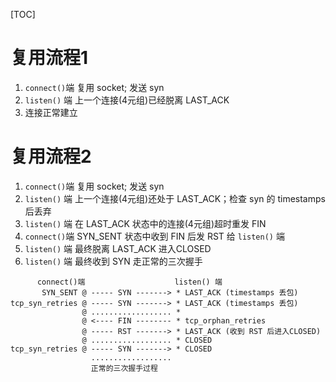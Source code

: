 [TOC]
# 复用流程1
1. `connect()`端 复用 socket; 发送 syn
2. `listen()` 端 上一个连接(4元组)已经脱离 LAST_ACK
3. 连接正常建立

# 复用流程2
1. `connect()`端 复用 socket; 发送 syn
2. `listen()` 端 上一个连接(4元组)还处于 LAST_ACK；检查 syn 的 timestamps 后丢弃 
3. `listen()` 端 在 LAST_ACK 状态中的连接(4元组)超时重发 FIN
4. `connect()`端 SYN_SENT 状态中收到 FIN 后发 RST 给 `listen()` 端
5. `listen()` 端 最终脱离 LAST_ACK 进入CLOSED
6. `listen()` 端 最终收到 SYN 走正常的三次握手
```log
      connect()端                    listen() 端
       SYN_SENT @ ----- SYN -------> * LAST_ACK (timestamps 丢包)
tcp_syn_retries @ ----- SYN -------> * LAST_ACK (timestamps 丢包)
                @ .................. *
                @ <---- FIN -------- * tcp_orphan_retries
                @ ----- RST -------> * LAST_ACK (收到 RST 后进入CLOSED)
                @ .................. * CLOSED
tcp_syn_retries @ ----- SYN -------> * CLOSED
                  ..................
                  正常的三次握手过程
```